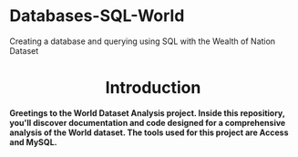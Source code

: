 # Databases-SQL-World
Creating a database and querying using SQL with the Wealth of Nation Dataset

<div align="center"> <h1 align="center"> Introduction </h1> </div>

<b> Greetings to the World Dataset Analysis project. Inside this repositiory, you'll discover documentation and code designed for a comprehensive analysis of the World dataset. The tools used for this project are Access and MySQL. <b>
